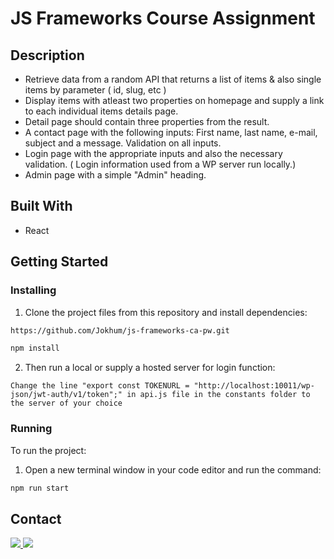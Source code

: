 # JS Frameworks Course Assignment


## Description

- Retrieve data from a random API that returns a list of items & also single items by parameter ( id, slug, etc )
- Display items with atleast two properties on homepage and supply a link to each individual items details page.
- Detail page should contain three properties from the result.
- A contact page with the following inputs: First name, last name, e-mail, subject and a message. Validation on all inputs.
- Login page with the appropriate inputs and also the necessary validation. ( Login information used from a WP server run locally.)
- Admin page with a simple "Admin" heading.

## Built With

- React

## Getting Started

### Installing

1. Clone the project files from this repository and install dependencies:

```bash
https://github.com/Jokhum/js-frameworks-ca-pw.git
```
```bash
npm install
```

2. Then run a local or supply a hosted server for login function:

```
Change the line "export const TOKENURL = "http://localhost:10011/wp-json/jwt-auth/v1/token";" in api.js file in the constants folder to the server of your choice
```

### Running

To run the project:

1. Open a new terminal window in your code editor and run the command:

```bash
npm run start
```

## Contact

<a href="https://www.linkedin.com/in/pwerven/" target="_blank">
  <img src=https://img.shields.io/badge/linkedin-%230077B5.svg?style=for-the-badge&logo=linkedin&logoColor=white />
</a>
<a href="mailto:p_werven@gmail.com" target="_blank">
  <img src=https://img.shields.io/badge/Gmail-D14836?style=for-the-badge&logo=gmail&logoColor=white />
</a>
